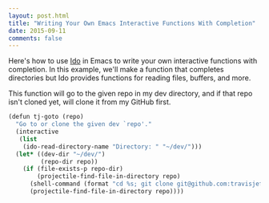 ```yaml
---
layout: post.html
title: "Writing Your Own Emacs Interactive Functions With Completion"
date: 2015-09-11
comments: false
---
```


Here's how to use [Ido](http://emacswiki.org/emacs/InteractivelyDoThings) in Emacs to write your own interactive functions with completion. In this example, we'll make a function that completes directories but Ido provides functions for reading files, buffers, and more.

This function will go to the given repo in my dev directory, and if that repo isn't cloned yet, will clone it from my GitHub first.

``` scheme
(defun tj-goto (repo)
  "Go to or clone the given dev `repo'."
  (interactive
   (list
    (ido-read-directory-name "Directory: " "~/dev/")))
  (let* ((dev-dir "~/dev/")
         (repo-dir repo))
    (if (file-exists-p repo-dir)
        (projectile-find-file-in-directory repo)
      (shell-command (format "cd %s; git clone git@github.com:travisjeffery/%s.git" dev-dir repo))
      (projectile-find-file-in-directory repo))))
```
